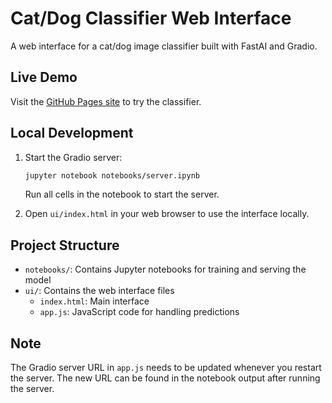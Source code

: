 # Cat/Dog Classifier Web Interface

A web interface for a cat/dog image classifier built with FastAI and Gradio.

## Live Demo

Visit the [GitHub Pages site](https://[your-username].github.io/[repo-name]) to try the classifier.

## Local Development

1. Start the Gradio server:
   ```bash
   jupyter notebook notebooks/server.ipynb
   ```
   Run all cells in the notebook to start the server.

2. Open `ui/index.html` in your web browser to use the interface locally.

## Project Structure

- `notebooks/`: Contains Jupyter notebooks for training and serving the model
- `ui/`: Contains the web interface files
  - `index.html`: Main interface
  - `app.js`: JavaScript code for handling predictions

## Note

The Gradio server URL in `app.js` needs to be updated whenever you restart the server. The new URL can be found in the notebook output after running the server.

